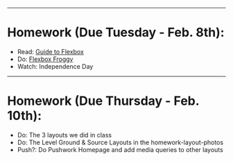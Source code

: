 ***
# Homework (Due Tuesday - Feb. 8th):

- Read: <a href="http://css-tricks.com/snippets/css/a-guide-to-flexbox">Guide to Flexbox</a>
- Do: <a href="http://flexboxfroggy.com/">Flexbox Froggy</a>
- Watch: Independence Day

***
# Homework (Due Thursday - Feb. 10th):

- Do: The 3 layouts we did in class
- Do: The Level Ground & Source Layouts in the homework-layout-photos
- Push?: Do Pushwork Homepage and add media queries to other layouts